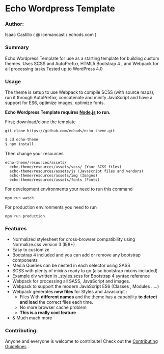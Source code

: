 # Echo Wordpress Template

### Author:

Isaac Castillo ( @ icemancast / echods.com )

### Summary
Echo Wordpress Template for use as a starting template for building custom themes. Uses SCSS and AutoPrefixr, HTML5 Bootstrap 4 , and Webpack for all processing tasks.Tested up to WordPress 4.0

### Usage
The theme is setup to use Webpack to compile SCSS (with source maps), run it through AutoPrefixr, concatenate and minify JavaScript and have a support for ES6, optimize images, optimize fonts.

**Echo Wordpress Template requires [Node.js](https://nodejs.org/) to run.**

First; download/clone the template

```
git clone https://github.com/echods/echo-theme.git
```

```sh
$ cd echo-theme
$ npm install
```
Then change your resources 
```
echo-theme/resources/assets/
  echo-theme/resources/assets/sass/ (Your SCSS files)
  echo-theme/resources/assets/js (Javascript files and vendors)
  echo-theme/resources/assets/img (Images)
  echo-theme/resources/assets/fonts (Fonts)
```
For development environments your need to run this command
```
npm run watch
```
For production environments you need to run
```
npm run production
```
### Features
* Normalized stylesheet for cross-browser compatibility using Normalize.css version 3 (IE8+)
* Easy to customize
* Bootstrap 4 included and you can add or remove any bootstrap components  
* Media Queries can be nested in each selector using SASS
* SCSS with plenty of mixins ready to go (also bootstrap mixins included)
* Example div written in _styles.scss for Bootstrap 4 syntax reference
* Webpack for processing all SASS, JavaScript and images.
* Webpack to support the modern JavaScript ES6 (Classes , Modules .....)
* Webpack generates **new files** for Styles and Javascript :
  * Files With **different names** and the theme has a capability **to detect and load** the correct files each time.
  * No more browser cache problem
  * **This is a really cool feature**
* & Much much more


### Contributing:
Anyone and everyone is welcome to contribute! Check out the [Contributing Guidelines](https://github.com/mattbanks/WordPress-Starter-Theme/blob/master/CONTRIBUTING.md) .
   

